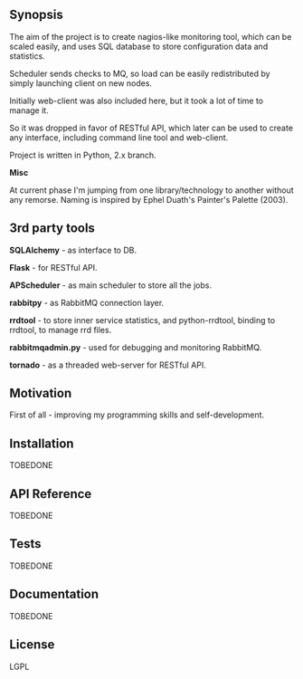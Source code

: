 ## Synopsis

The aim of the project is to create nagios-like monitoring tool, which can be
scaled easily, and uses SQL database to store configuration data and
statistics.

Scheduler sends checks to MQ, so load can be easily redistributed by
simply launching client on new nodes.

Initially web-client was also included here, but it took a lot of time to
manage it.

So it was dropped in favor of RESTful API, which later can be
used to create any interface, including command line tool and web-client.

Project is written in Python, 2.x branch.

**Misc**

At current phase I'm jumping from one library/technology to another without any
remorse.
Naming is inspired by Ephel Duath's Painter's Palette (2003).

## 3rd party tools

__SQLAlchemy__ - as interface to DB.

__Flask__ - for RESTful API.

__APScheduler__ - as main scheduler to store all the jobs.

__rabbitpy__ - as RabbitMQ connection layer.

__rrdtool__ - to store inner service statistics, and python-rrdtool, binding to
rrdtool, to manage rrd files.

__rabbitmqadmin.py__ - used for debugging and monitoring RabbitMQ.

__tornado__ - as a threaded web-server for RESTful API.

## Motivation

First of all - improving my programming skills and self-development.

## Installation

TOBEDONE

## API Reference

TOBEDONE

## Tests

TOBEDONE

## Documentation

TOBEDONE

## License

LGPL
